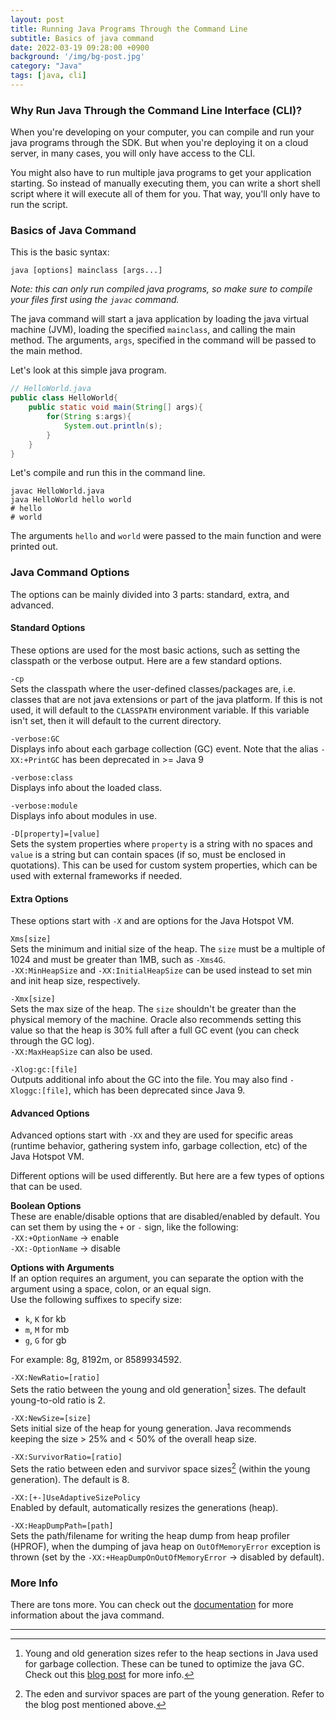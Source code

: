 ```yaml
---
layout: post
title: Running Java Programs Through the Command Line
subtitle: Basics of java command
date: 2022-03-19 09:28:00 +0900
background: '/img/bg-post.jpg'
category: "Java"
tags: [java, cli]
---
```


### Why Run Java Through the Command Line Interface (CLI)?
When you're developing on your computer, you can compile and run your java programs through the SDK. But when you're deploying it on a cloud server, in many cases, you will only have access to the CLI. 

You might also have to run multiple java programs to get your application starting. So instead of manually executing them, you can write a short shell script where it will execute all of them for you. That way, you'll only have to run the script. 

### Basics of Java Command
This is the basic syntax:

`java [options] mainclass [args...]`

*Note: this can only run compiled java programs, so make sure to compile your files first using the `javac` command.*

The java command will start a java application by loading the java virtual machine (JVM), loading the specified `mainclass`, and calling the main method. The arguments, `args`, specified in the command will be passed to the main method. 

Let's look at this simple java program.

```java
// HelloWorld.java
public class HelloWorld{
    public static void main(String[] args){
        for(String s:args){
            System.out.println(s);
        }
    }
}
```

Let's compile and run this in the command line.
```shell
javac HelloWorld.java
java HelloWorld hello world
# hello
# world
```

The arguments `hello` and `world` were passed to the main function and were printed out. 

### Java Command Options
The options can be mainly divided into 3 parts: standard, extra, and advanced.

#### Standard Options
These options are used for the most basic actions, such as setting the classpath or the verbose output. Here are a few standard options.

`-cp`  
Sets the classpath where the user-defined classes/packages are, i.e. classes that are not java extensions or part of the java platform. If this is not used, it will default to the `CLASSPATH` environment variable. If this variable isn't set, then it will default to the current directory.

`-verbose:GC`  
Displays info about each garbage collection (GC) event. Note that the alias `-XX:+PrintGC` has been deprecated in >= Java 9

`-verbose:class`  
Displays info about the loaded class.

`-verbose:module`  
Displays info about modules in use.

`-D[property]=[value]`  
Sets the system properties where `property` is a string with no spaces and `value` is a string but can contain spaces (if so, must be enclosed in quotations). This can be used for custom system properties, which can be used with external frameworks if needed. 

#### Extra Options
These options start with `-X` and are options for the Java Hotspot VM.

`Xms[size]`  
Sets the minimum and initial size of the heap. The `size` must be a multiple of 1024 and must be greater than 1MB, such as `-Xms4G`.  
`-XX:MinHeapSize` and `-XX:InitialHeapSize` can be used instead to set min and init heap size, respectively.

`-Xmx[size]`  
Sets the max size of the heap. The `size` shouldn't be greater than the physical memory of the machine. Oracle also recommends setting this value so that the heap is 30% full after a full GC event (you can check through the GC log).  
`-XX:MaxHeapSize` can also be used.

`-Xlog:gc:[file]`  
Outputs additional info about the GC into the file. You may also find `-Xloggc:[file]`, which has been deprecated since Java 9.

#### Advanced Options
Advanced options start with `-XX` and they are used for specific areas (runtime behavior, gathering system info, garbage collection, etc) of the Java Hotspot VM.

Different options will be used differently. But here are a few types of options that can be used.

**Boolean Options**  
These are enable/disable options that are disabled/enabled by default. You can set them by using the `+` or `-` sign, like the following:  
`-XX:+OptionName` -> enable  
`-XX:-OptionName` -> disable  

**Options with Arguments**  
If an option requires an argument, you can separate the option with the argument using a space, colon, or an equal sign.  
Use the following suffixes to specify size:  
* `k`, `K` for kb
* `m`, `M` for mb
* `g`, `G` for gb

For example: 8g, 8192m, or 8589934592.

`-XX:NewRatio=[ratio]`  
Sets the ratio between the young and old generation[^gc] sizes. The default young-to-old ratio is 2.

`-XX:NewSize=[size]`  
Sets initial size of the heap for young generation. Java recommends keeping the size > 25% and < 50% of the overall heap size.

`-XX:SurvivorRatio=[ratio]`  
Sets the ratio between eden and survivor space sizes[^ygc] (within the young generation). The default is 8.

`-XX:[+-]UseAdaptiveSizePolicy`  
Enabled by default, automatically resizes the generations (heap).

`-XX:HeapDumpPath=[path]`  
Sets the path/filename for writing the heap dump from heap profiler (HPROF), when the dumping of java heap on `OutOfMemoryError` exception is thrown (set by the `-XX:+HeapDumpOnOutOfMemoryError` -> disabled by default).

### More Info
There are tons more. You can check out the [documentation](https://docs.oracle.com/en/java/javase/13/docs/specs/man/java.html#using-the-jdk_java_options-launcher-environment-variable) for more information about the java command.

---
[^gc]: Young and old generation sizes refer to the heap sections in Java used for garbage collection. These can be tuned to optimize the java GC. Check out this [blog post](https://blog.devgenius.io/java-garbage-collection-what-is-the-young-generation-old-generation-and-permanent-generation-953462ae2598) for more info.  
[^ygc]: The eden and survivor spaces are part of the young generation. Refer to the blog post mentioned above.
